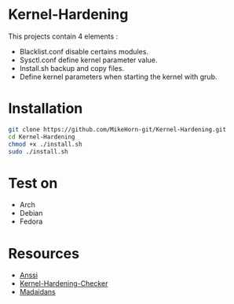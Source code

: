 # Kernel-Hardening
This projects contain 4 elements :

* Blacklist.conf disable certains modules.
* Sysctl.conf define kernel parameter value.
* Install.sh backup and copy files.
* Define kernel parameters when starting the kernel with grub.

# Installation
```bash
git clone https://github.com/MikeHorn-git/Kernel-Hardening.git
cd Kernel-Hardening
chmod +x ./install.sh
sudo ./install.sh
```

# Test on
* Arch
* Debian
* Fedora

# Resources
* [Anssi](https://cyber.gouv.fr/publications/recommandations-de-securite-relatives-un-systeme-gnulinux)
* [Kernel-Hardening-Checker](https://github.com/a13xp0p0v/kernel-hardening-checker)
* [Madaidans](https://madaidans-insecurities.github.io/guides/linux-hardening.html#kernel)
